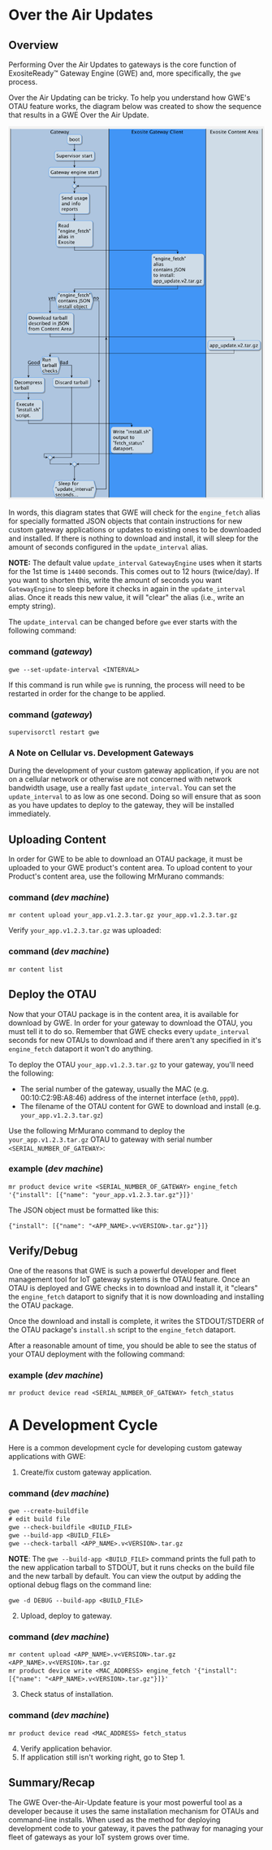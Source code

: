 # Over the Air Updates

## Overview

Performing Over the Air Updates to gateways is the core function of
ExositeReady™ Gateway Engine (GWE) and, more specifically, the `gwe` process.

Over the Air Updating can be tricky. To help you understand how GWE's OTAU feature works, the diagram below was created to show
the sequence that results in a GWE Over the Air Update.

![otau](/exositeready/gwe/otau_image.png)

In words, this diagram states that GWE will check for the
`engine_fetch` alias for specially formatted JSON objects that contain
instructions for new custom gateway applications or updates to existing
ones to be downloaded and installed. If there is nothing to download and
install, it will sleep for the amount of seconds configured in the
`update_interval` alias.

**NOTE:** The default value `update_interval` `GatewayEngine` uses when it
starts for the 1st time is `14400` seconds. This comes out to 12 hours
(twice/day). If you want to shorten this, write the amount of seconds
you want `GatewayEngine` to sleep before it checks in again in the
`update_interval` alias. Once it reads this new value, it will "clear"
the alias (i.e., write an empty string).

The `update_interval` can be changed before `gwe` ever starts with the
following command:

### command (*gateway*)

```
gwe --set-update-interval <INTERVAL>
```

If this command is run while `gwe` is running, the process will
need to be restarted in order for the change to be applied.

### command (*gateway*)

```
supervisorctl restart gwe
```

### A Note on Cellular vs. Development Gateways

During the development of your custom gateway application, if you are
not on a cellular network or otherwise are not concerned with network
bandwidth usage, use a really fast `update_interval`. You can set the
`update_interval` to as low as one second. Doing so will ensure that
as soon as you have updates to deploy to the gateway, they will be
installed immediately.

## Uploading Content

In order for GWE to be able to download an OTAU package, it 
must be uploaded to your GWE product's content area. To upload
content to your Product's content area, use the following MrMurano commands:

### command (*dev machine*)

```
mr content upload your_app.v1.2.3.tar.gz your_app.v1.2.3.tar.gz
```

Verify `your_app.v1.2.3.tar.gz` was uploaded:

### command (*dev machine*)

```
mr content list
```

## Deploy the OTAU

Now that your OTAU package is in the content area, it is available for 
download by GWE. In order for your gateway to download the 
OTAU, you must tell it to do so. Remember that GWE checks 
every `update_interval` seconds for new OTAUs to download and if there
aren't any specified in it's `engine_fetch` dataport it won't do anything.

To deploy the OTAU `your_app.v1.2.3.tar.gz` to your gateway, you'll need
the following:

*  The serial number of the gateway, usually the MAC (e.g. 00:10:C2:9B:A8:46)
   address of the internet interface (`eth0`, `ppp0`).
*  The filename of the OTAU content for GWE to download and install
   (e.g. `your_app.v1.2.3.tar.gz`)

Use the following MrMurano command to deploy the `your_app.v1.2.3.tar.gz` OTAU
to gateway with serial number `<SERIAL_NUMBER_OF_GATEWAY>`:

### example (*dev machine*)

```
mr product device write <SERIAL_NUMBER_OF_GATEWAY> engine_fetch '{"install": [{"name": "your_app.v1.2.3.tar.gz"}]}'
```

The JSON object must be formatted like this:

```
{"install": [{"name": "<APP_NAME>.v<VERSION>.tar.gz"}]}
```

## Verify/Debug

One of the reasons that GWE is such a powerful developer and fleet management tool for IoT gateway systems is the OTAU feature. Once an OTAU is deployed and GWE checks in to download and install it, it "clears" the `engine_fetch` dataport to signify that it is now downloading and installing the OTAU package.

Once the download and install is complete, it writes the STDOUT/STDERR
of the OTAU package's `install.sh` script to the `engine_fetch` dataport.

After a reasonable amount of time, you should be able to see the status
of your OTAU deployment with the following command:

### example (*dev machine*)

```
mr product device read <SERIAL_NUMBER_OF_GATEWAY> fetch_status
```

# A Development Cycle

Here is a common development cycle for developing custom gateway applications
with GWE:

1. Create/fix custom gateway application.

  ### command (*dev machine*)

  ```
  gwe --create-buildfile
  # edit build file
  gwe --check-buildfile <BUILD_FILE>
  gwe --build-app <BUILD_FILE>
  gwe --check-tarball <APP_NAME>.v<VERSION>.tar.gz
  ```

  **NOTE**: The `gwe --build-app <BUILD_FILE>` command prints the full path to  the new application tarball to STDOUT, but it runs checks on the build file and the new tarball by default. You can view the output by adding the optional debug flags on the command line:

  ```
  gwe -d DEBUG --build-app <BUILD_FILE> 
  ```

2. Upload, deploy to gateway.

  ### command (*dev machine*)

  ```
  mr content upload <APP_NAME>.v<VERSION>.tar.gz <APP_NAME>.v<VERSION>.tar.gz
  mr product device write <MAC_ADDRESS> engine_fetch '{"install": [{"name": "<APP_NAME>.v<VERSION>.tar.gz"}]}'
  ```

3. Check status of installation.

  ### command (*dev machine*)

  ```
  mr product device read <MAC_ADDRESS> fetch_status
  ```

4. Verify application behavior.
5. If application still isn't working right, go to Step 1.

## Summary/Recap

The GWE Over-the-Air-Update feature is your most powerful tool
as a developer because it uses the same installation mechanism for OTAUs
and command-line installs. When used as the method for deploying 
development code to your gateway, it paves the pathway for managing your
fleet of gateways as your IoT system grows over time.


